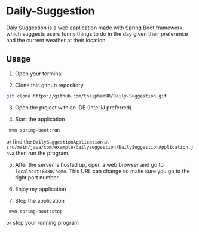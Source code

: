 # Daily-Suggestion

Daiy Suggestion is a web application made with Spring Boot framework, which suggests users funny things to do in the day given their preference and the current weather at their location.

## Usage

1. Open your terminal 

2. Clone this github repository
```bash
git clone https://github.com/thaipham98/Daily-Suggestion.git
```

3. Open the project with an IDE (IntelliJ preferred)

4. Start the application
```bash
 mvn spring-boot:run
```
or find the `DailySuggestionApplication` at `src/main/java/com/example/dailysuggestion/DailySuggestionApplication.java` then run the program.

5. After the server is hosted up, open a web browser and go to `localhost:8080/home`. This URL can change so make sure you go to the right port number.

6. Enjoy my application

7. Stop the application 
```bash
 mvn spring-boot:stop
```
or stop your running program
